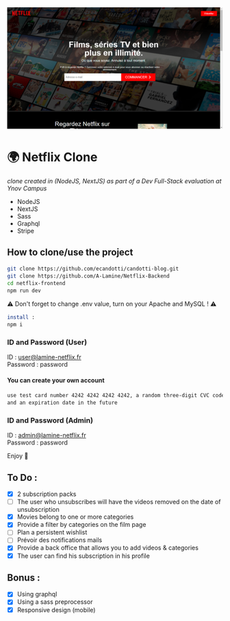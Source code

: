 <h1 align="center">
    <img src="./public/Capture.PNG">
</h1>

# :earth_africa: Netflix Clone
*clone created in (NodeJS, NextJS) as part of a Dev Full-Stack evaluation at Ynov Campus*  
  
- NodeJS  
- NextJS  
- Sass
- Graphql
- Stripe  

## How to clone/use the project
~~~bash
git clone https://github.com/ecandotti/candotti-blog.git
git clone https://github.com/A-Lamine/Netflix-Backend
cd netflix-frontend
npm run dev

~~~
:warning: Don't forget to change .env value, turn on your Apache and MySQL ! :warning:  
~~~bash
install :
npm i
~~~
  
### ID and Password (User)  
ID : user@lamine-netflix.fr  
Password : password  
#### You can create your own account
~~~bash
use test card number 4242 4242 4242 4242, a random three-digit CVC code
and an expiration date in the future
~~~

### ID and Password (Admin)  
ID : admin@lamine-netflix.fr  
Password : password  
  
Enjoy :call_me_hand:
  
## To Do :  
- [X] 2 subscription packs
- [ ] The user who unsubscribes will have the videos removed on the date of unsubscription
- [X] Movies belong to one or more categories
- [X] Provide a filter by categories on the film page
- [ ] Plan a persistent wishlist
- [ ] Prévoir des notifications mails
- [X] Provide a back office that allows you to add videos & categories
- [X] The user can find his subscription in his profile
## Bonus : 
- [X] Using graphql
- [X] Using a sass preprocessor
- [X] Responsive design (mobile)
